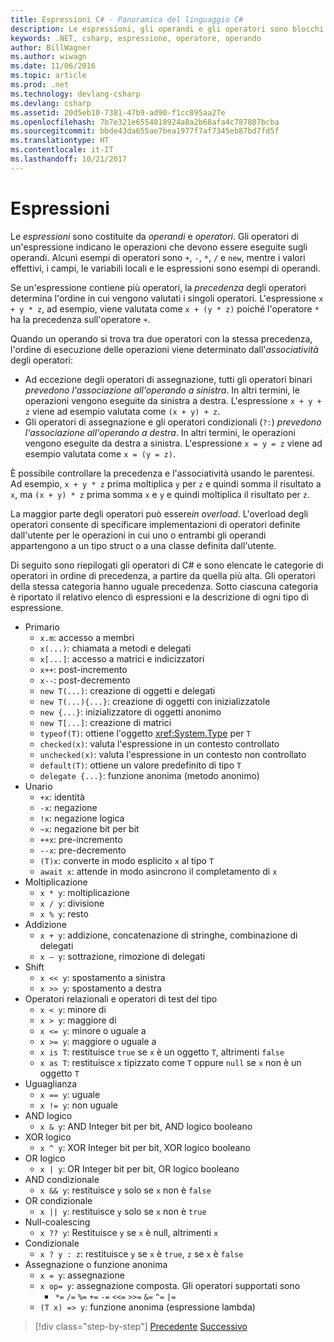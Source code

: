 ```yaml
---
title: Espressioni C# - Panoramica del linguaggio C#
description: Le espressioni, gli operandi e gli operatori sono blocchi predefiniti del linguaggio C#
keywords: .NET, csharp, espressione, operatore, operando
author: BillWagner
ms.author: wiwagn
ms.date: 11/06/2016
ms.topic: article
ms.prod: .net
ms.technology: devlang-csharp
ms.devlang: csharp
ms.assetid: 20d5eb10-7381-47b9-ad90-f1cc895aa27e
ms.openlocfilehash: 7b7e321e6554818924a8a2b68afa4c787807bcba
ms.sourcegitcommit: bbde43da655ae7bea1977f7af7345eb87bd7fd5f
ms.translationtype: HT
ms.contentlocale: it-IT
ms.lasthandoff: 10/21/2017
---
```

# <a name="expressions"></a>Espressioni

Le *espressioni* sono costituite da *operandi* e *operatori*. Gli operatori di un'espressione indicano le operazioni che devono essere eseguite sugli operandi. Alcuni esempi di operatori sono `+`, `-`, `*`, `/` e `new`, mentre i valori effettivi, i campi, le variabili locali e le espressioni sono esempi di operandi.

Se un'espressione contiene più operatori, la *precedenza* degli operatori determina l'ordine in cui vengono valutati i singoli operatori. L'espressione `x + y * z`, ad esempio, viene valutata come `x + (y * z)` poiché l'operatore `*` ha la precedenza sull'operatore `+`.

Quando un operando si trova tra due operatori con la stessa precedenza, l'ordine di esecuzione delle operazioni viene determinato dall'*associatività* degli operatori:

*   Ad eccezione degli operatori di assegnazione, tutti gli operatori binari *prevedono l'associazione all'operando a sinistra*. In altri termini, le operazioni vengono eseguite da sinistra a destra. L'espressione `x + y + z` viene ad esempio valutata come `(x + y) + z`.
*   Gli operatori di assegnazione e gli operatori condizionali (`?:`) *prevedono l'associazione all'operando a destra*. In altri termini, le operazioni vengono eseguite da destra a sinistra. L'espressione `x = y = z` viene ad esempio valutata come `x = (y = z)`.

È possibile controllare la precedenza e l'associatività usando le parentesi. Ad esempio, `x + y * z` prima moltiplica `y` per `z` e quindi somma il risultato a `x`, ma `(x + y) * z` prima somma `x` e `y` e quindi moltiplica il risultato per `z`.

La maggior parte degli operatori può essere*in overload*. L'overload degli operatori consente di specificare implementazioni di operatori definite dall'utente per le operazioni in cui uno o entrambi gli operandi appartengono a un tipo struct o a una classe definita dall'utente.

Di seguito sono riepilogati gli operatori di C# e sono elencate le categorie di operatori in ordine di precedenza, a partire da quella più alta. Gli operatori della stessa categoria hanno uguale precedenza. Sotto ciascuna categoria è riportato il relativo elenco di espressioni e la descrizione di ogni tipo di espressione.

* Primario
    - `x.m`: accesso a membri
    - `x(...)`: chiamata a metodi e delegati
    - `x[...]`: accesso a matrici e indicizzatori
    - `x++`: post-incremento
    - `x--`: post-decremento
    - `new T(...)`: creazione di oggetti e delegati
    - `new T(...){...}`: creazione di oggetti con inizializzatole
    - `new {...}`: inizializzatore di oggetti anonimo
    - `new T[...]`: creazione di matrici
    - `typeof(T)`: ottiene l'oggetto <xref:System.Type> per `T`
    - `checked(x)`: valuta l'espressione in un contesto controllato
    - `unchecked(x)`: valuta l'espressione in un contesto non controllato
    - `default(T)`: ottiene un valore predefinito di tipo `T`
    - `delegate {...}`: funzione anonima (metodo anonimo)
* Unario
    - `+x`: identità
    - `-x`: negazione
    - `!x`: negazione logica
    - `~x`: negazione bit per bit
    - `++x`: pre-incremento
    - `--x`: pre-decremento
    - `(T)x`: converte in modo esplicito `x` al tipo `T`
    - `await x`: attende in modo asincrono il completamento di `x`
* Moltiplicazione
    - `x * y`: moltiplicazione
    - `x / y`: divisione
    - `x % y`: resto
* Addizione
    - `x + y`: addizione, concatenazione di stringhe, combinazione di delegati
    - `x – y`: sottrazione, rimozione di delegati
* Shift
    - `x << y`: spostamento a sinistra
    - `x >> y`: spostamento a destra
* Operatori relazionali e operatori di test del tipo
    - `x < y`: minore di
    - `x > y`: maggiore di
    - `x <= y`: minore o uguale a
    - `x >= y`: maggiore o uguale a
    - `x is T`: restituisce `true` se `x` è un oggetto `T`, altrimenti `false`
    - `x as T`: restituisce `x` tipizzato come `T` oppure `null` se `x` non è un oggetto `T`
* Uguaglianza
    - `x == y`: uguale
    - `x != y`: non uguale
* AND logico
    - `x & y`: AND Integer bit per bit, AND logico booleano
* XOR logico
    - `x ^ y`: XOR Integer bit per bit, XOR logico booleano
* OR logico
    - `x | y`: OR Integer bit per bit, OR logico booleano
* AND condizionale
    - `x && y`: restituisce `y` solo se `x` non è `false`
* OR condizionale
    - `x || y`: restituisce `y` solo se `x` non è `true`
* Null-coalescing
    - `x ?? y`: Restituisce `y` se `x` è null, altrimenti `x`
* Condizionale
    - `x ? y : z`: restituisce `y` se `x` è `true`, `z` se `x` è `false`
* Assegnazione o funzione anonima
    - `x = y`: assegnazione
    - `x op= y`: assegnazione composta. Gli operatori supportati sono
        - `*=`   `/=`   `%=`   `+=`   `-=`   `<<=`   `>>=`   `&=`  `^=`  `|=`
    - `(T x) => y`: funzione anonima (espressione lambda)

>[!div class="step-by-step"]
[Precedente](types-and-variables.md)
[Successivo](statements.md)
